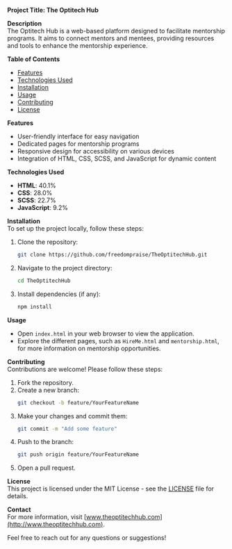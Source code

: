 **Project Title: The Optitech Hub**

**Description**  
The Optitech Hub is a web-based platform designed to facilitate mentorship programs. It aims to connect mentors and mentees, providing resources and tools to enhance the mentorship experience.

**Table of Contents**  
- [Features](#features)  
- [Technologies Used](#technologies-used)  
- [Installation](#installation)  
- [Usage](#usage)  
- [Contributing](#contributing)  
- [License](#license)  

**Features**  
- User-friendly interface for easy navigation  
- Dedicated pages for mentorship programs  
- Responsive design for accessibility on various devices  
- Integration of HTML, CSS, SCSS, and JavaScript for dynamic content  

**Technologies Used**  
- **HTML**: 40.1%  
- **CSS**: 28.0%  
- **SCSS**: 22.7%  
- **JavaScript**: 9.2%  

**Installation**  
To set up the project locally, follow these steps:  
1. Clone the repository:  
   ```bash  
   git clone https://github.com/freedompraise/TheOptitechHub.git  
   ```  
2. Navigate to the project directory:  
   ```bash  
   cd TheOptitechHub  
   ```  
3. Install dependencies (if any):  
   ```bash  
   npm install  
   ```  

**Usage**  
- Open `index.html` in your web browser to view the application.  
- Explore the different pages, such as `HireMe.html` and `mentorship.html`, for more information on mentorship opportunities.  

**Contributing**  
Contributions are welcome! Please follow these steps:  
1. Fork the repository.  
2. Create a new branch:  
   ```bash  
   git checkout -b feature/YourFeatureName  
   ```  
3. Make your changes and commit them:  
   ```bash  
   git commit -m "Add some feature"  
   ```  
4. Push to the branch:  
   ```bash  
   git push origin feature/YourFeatureName  
   ```  
5. Open a pull request.  

**License**  
This project is licensed under the MIT License - see the [LICENSE](LICENSE) file for details.  

**Contact**  
For more information, visit [www.theoptitechhub.com](http://www.theoptitechhub.com).  

Feel free to reach out for any questions or suggestions!
